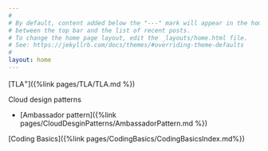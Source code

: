 ```yaml
---
#
# By default, content added below the "---" mark will appear in the home page
# between the top bar and the list of recent posts.
# To change the home page layout, edit the _layouts/home.html file.
# See: https://jekyllrb.com/docs/themes/#overriding-theme-defaults
#
layout: home
---
```


[TLA$^+$]({%link pages/TLA/TLA.md %})

Cloud design patterns
- [Ambassador pattern]({%link pages/CloudDesginPatterns/AmbassadorPattern.md %})

[Coding Basics]({%link pages/CodingBasics/CodingBasicsIndex.md%})
